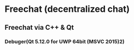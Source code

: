 # Freechat (decentralized chat)
## Freechat via C++ & Qt 
### Debuger(Qt 5.12.0 for UWP 64bit (MSVC 2015)2)
